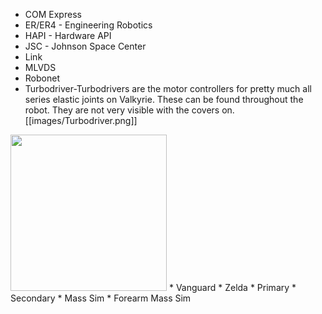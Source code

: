 * COM Express  
* ER/ER4 - Engineering Robotics  
* HAPI - Hardware API  
* JSC - Johnson Space Center  
* Link  
* MLVDS  
* Robonet  
* Turbodriver-Turbodrivers are the motor controllers for pretty much all series elastic joints on Valkyrie. These can be found throughout the robot. They are not very visible with the covers on.
[[images/Turbodriver.png]]
<img src="https://github.com/NASA-JSC-Robotics/valkyrie/wiki/images/Turbodriver.png" width="250">
* Vanguard  
* Zelda  
* Primary
* Secondary
* Mass Sim
* Forearm Mass Sim